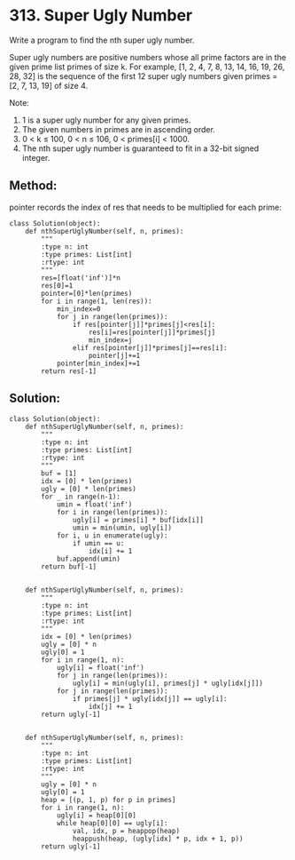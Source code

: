# 313. Super Ugly Number

Write a program to find the nth super ugly number.

Super ugly numbers are positive numbers whose all prime factors are in the given prime list primes of size k. For example, [1, 2, 4, 7, 8, 13, 14, 16, 19, 26, 28, 32] is the sequence of the first 12 super ugly numbers given primes = [2, 7, 13, 19] of size 4.

Note:
1. 1 is a super ugly number for any given primes.
2. The given numbers in primes are in ascending order.
3. 0 < k ≤ 100, 0 < n ≤ 106, 0 < primes[i] < 1000.
4. The nth super ugly number is guaranteed to fit in a 32-bit signed integer.

## Method:

pointer records the index of res that needs to be multiplied for each prime:

    class Solution(object):
        def nthSuperUglyNumber(self, n, primes):
            """
            :type n: int
            :type primes: List[int]
            :rtype: int
            """
            res=[float('inf')]*n
            res[0]=1
            pointer=[0]*len(primes)
            for i in range(1, len(res)):
                min_index=0
                for j in range(len(primes)):
                    if res[pointer[j]]*primes[j]<res[i]:
                        res[i]=res[pointer[j]]*primes[j]
                        min_index=j
                    elif res[pointer[j]]*primes[j]==res[i]:
                        pointer[j]+=1
                pointer[min_index]+=1
            return res[-1]
            
## Solution:

    class Solution(object):
        def nthSuperUglyNumber(self, n, primes):
            """
            :type n: int
            :type primes: List[int]
            :rtype: int
            """
            buf = [1]
            idx = [0] * len(primes)
            ugly = [0] * len(primes)
            for _ in range(n-1):
                umin = float('inf')
                for i in range(len(primes)):
                    ugly[i] = primes[i] * buf[idx[i]]
                    umin = min(umin, ugly[i])
                for i, u in enumerate(ugly):
                    if umin == u:
                        idx[i] += 1
                buf.append(umin)
            return buf[-1]
            
        
        def nthSuperUglyNumber(self, n, primes):
            """
            :type n: int
            :type primes: List[int]
            :rtype: int
            """
            idx = [0] * len(primes)
            ugly = [0] * n
            ugly[0] = 1
            for i in range(1, n):
                ugly[i] = float('inf')
                for j in range(len(primes)):
                    ugly[i] = min(ugly[i], primes[j] * ugly[idx[j]])
                for j in range(len(primes)):
                    if primes[j] * ugly[idx[j]] == ugly[i]:
                        idx[j] += 1
            return ugly[-1]
            
        
        def nthSuperUglyNumber(self, n, primes):
            """
            :type n: int
            :type primes: List[int]
            :rtype: int
            """
            ugly = [0] * n
            ugly[0] = 1
            heap = [(p, 1, p) for p in primes]
            for i in range(1, n):
                ugly[i] = heap[0][0]
                while heap[0][0] == ugly[i]:
                    val, idx, p = heappop(heap)
                    heappush(heap, (ugly[idx] * p, idx + 1, p))
            return ugly[-1]